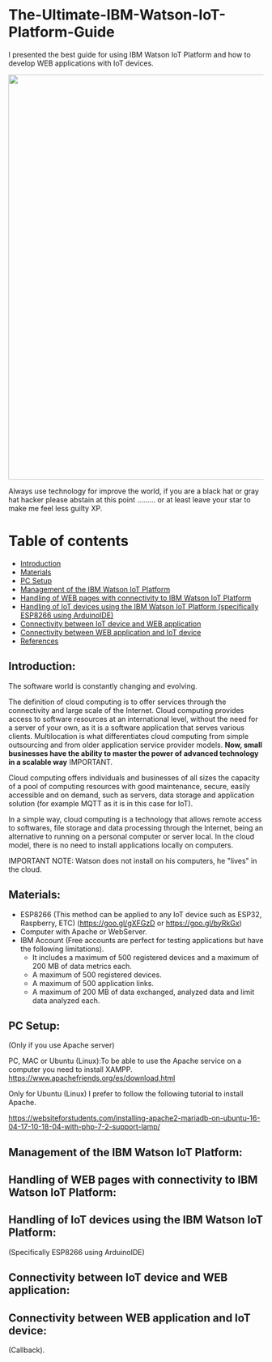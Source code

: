 # The-Ultimate-IBM-Watson-IoT-Platform-Guide
I presented the best guide for using IBM Watson IoT Platform and how to develop WEB applications with IoT devices.

<img src="https://hackster.imgix.net/uploads/attachments/612935/wpid-watch_dogs-e3-5_aVW4IYDttS.jpg?auto=compress%2Cformat&w=1280&h=960&fit=max" width="800">

Always use technology for improve the world, if you are a black hat or gray hat hacker please abstain at this point ......... or at least leave your star to make me feel less guilty XP.

# Table of contents

* [Introduction](#introduction)
* [Materials](#materials)
* [PC Setup](#pc-setup)
* [Management of the IBM Watson IoT Platform](#management-of-the-ibm-watson-iot-platform)
* [Handling of WEB pages with connectivity to IBM Watson IoT Platform](#handling-of-web-pages-with-connectivity-to-ibm-watson-iot-platform)
* [Handling of IoT devices using the IBM Watson IoT Platform (specifically ESP8266 using ArduinoIDE)](#handling-of-iot-devices-using-the-ibm-watson-iot-platform)
* [Connectivity between IoT device and WEB application](#connectivity-between-iot-device-and-web-application)
* [Connectivity between WEB application and IoT device](#connectivity-between-web-application-and-iot-device)
* [References](#references)

## Introduction:

The software world is constantly changing and evolving.

The definition of cloud computing is to offer services through the connectivity and large scale of the Internet. Cloud computing provides access to software resources at an international level, without the need for a server of your own, as it is a software application that serves various clients. Multilocation is what differentiates cloud computing from simple outsourcing and from older application service provider models. **Now, small businesses have the ability to master the power of advanced technology in a scalable way** IMPORTANT.

Cloud computing offers individuals and businesses of all sizes the capacity of a pool of computing resources with good maintenance, secure, easily accessible and on demand, such as servers, data storage and application solution (for example MQTT as it is in this case for IoT).

In a simple way, cloud computing is a technology that allows remote access to softwares, file storage and data processing through the Internet, being an alternative to running on a personal computer or server local. In the cloud model, there is no need to install applications locally on computers.

IMPORTANT NOTE: Watson does not install on his computers, he "lives" in the cloud.

## Materials:

- ESP8266 (This method can be applied to any IoT device such as ESP32, Raspberry, ETC)
(https://goo.gl/gXFGzD or https://goo.gl/byRkGx)
- Computer with Apache or WebServer.
- IBM Account (Free accounts are perfect for testing applications but have the following limitations).
  - It includes a maximum of 500 registered devices and a maximum of 200 MB of data metrics each.
  - A maximum of 500 registered devices.
  - A maximum of 500 application links.
  - A maximum of 200 MB of data exchanged, analyzed data and limit data analyzed each.

## PC Setup:

(Only if you use Apache server)

PC, MAC or Ubuntu (Linux):To be able to use the Apache service on a computer you need to install XAMPP.
https://www.apachefriends.org/es/download.html

Only for Ubuntu (Linux) I prefer to follow the following tutorial to install Apache.

https://websiteforstudents.com/installing-apache2-mariadb-on-ubuntu-16-04-17-10-18-04-with-php-7-2-support-lamp/

## Management of the IBM Watson IoT Platform:



## Handling of WEB pages with connectivity to IBM Watson IoT Platform:

## Handling of IoT devices using the IBM Watson IoT Platform:
(Specifically ESP8266 using ArduinoIDE)

## Connectivity between IoT device and WEB application:

## Connectivity between WEB application and IoT device:
(Callback).






